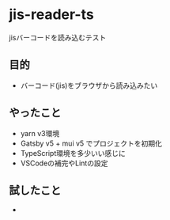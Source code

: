# jis-reader-ts
jisバーコードを読み込むテスト

## 目的

* バーコード(jis)をブラウザから読み込みたい

## やったこと

* yarn v3環境
* Gatsby v5 + mui v5 でプロジェクトを初期化
* TypeScript環境を多少いい感じに
* VSCodeの補完やLintの設定

## 試したこと

* 
